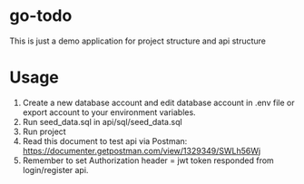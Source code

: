 # go-todo
This is just a demo application for project structure and api structure
# Usage
1. Create a new database account and edit database account in .env file or export account to your environment variables.
2. Run seed_data.sql in api/sql/seed_data.sql
3. Run project
4. Read this document to test api via Postman: https://documenter.getpostman.com/view/1329349/SWLh56Wj
5. Remember to set Authorization header = jwt token responded from login/register api.
